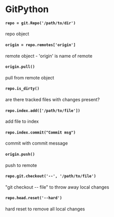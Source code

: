 # GitPython

#### `repo = git.Repo('/path/to/dir')`
repo object
#### `origin = repo.remotes['origin']`
remote object - 'origin' is name of remote
#### `origin.pull()`
pull from remote object

#### `repo.is_dirty()`
are there tracked files with changes present?

#### `repo.index.add(['/path/to/file'])`
add file to index

#### `repo.index.commit("Commit msg")`
commit with commit message

#### `origin.push()`
push to remote

#### `repo.git.checkout('--', '/path/to/file')`
"git checkout -- file" to throw away local changes

#### `repo.head.reset('--hard')`
hard reset to remove all local changes
